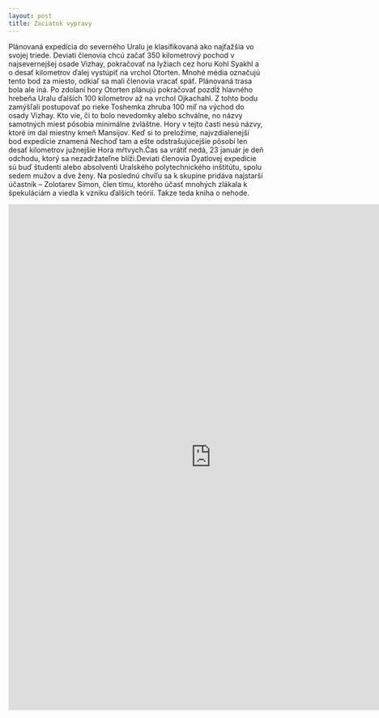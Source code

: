 ```yaml
---
layout: post
title: Zaciatok vypravy
---
```



Plánovaná expedícia do severného Uralu je klasifikovaná ako najťažšia vo svojej triede. Deviati členovia chcú začať 350 kilometrový pochod v najsevernejšej osade Vizhay, pokračovať na lyžiach cez horu Kohl Syakhl a o desať kilometrov ďalej vystúpiť na vrchol Otorten. Mnohé média označujú tento bod za miesto, odkiaľ sa mali členovia vracať späť. Plánovaná trasa bola ale iná. Po zdolaní hory Otorten plánujú pokračovať pozdĺž hlavného hrebeňa Uralu ďalších 100 kilometrov až na vrchol Ojkachahl. Z tohto bodu zamýšľali postupovať po rieke Toshemka zhruba 100 míľ na východ do osady Vizhay. Kto vie, či to bolo nevedomky alebo schválne, no názvy samotných miest pôsobia minimálne zvláštne. Hory v tejto časti nesú názvy, ktoré im dal miestny kmeň Mansijov. Keď si to preložíme, najvzdialenejší bod expedície znamená Nechoď tam a ešte odstrašujúcejšie pôsobí len desať kilometrov južnejšie Hora mŕtvych.Čas sa vrátiť nedá, 23 január je deň odchodu, ktorý sa nezadržateľne blíži.Deviati členovia Dyatlovej expedície sú buď študenti alebo absolventi Uralského polytechnického inštitútu, spolu sedem mužov a dve ženy. Na poslednú chvíľu sa k skupine pridáva najstarší účastník – Zolotarev Simon, člen tímu, ktorého účasť mnohých zlákala k špekuláciám a viedla k vzniku ďalších teórií. Takze teda kniha o nehode.
<iframe frameborder="0" scrolling="0" style="border:0px" src="https://books.google.cz/books?id=yKc7AwAAQBAJ&printsec=frontcover&dq=dyatlov+pass&hl=sk&sa=X&ved=0ahUKEwiLjNqM1IzMAhUHyRQKHXkUBlsQ6AEIHDAA#v=onepage&q=dyatlov%20pass&f=false" width="800" height="1000"> </iframe>